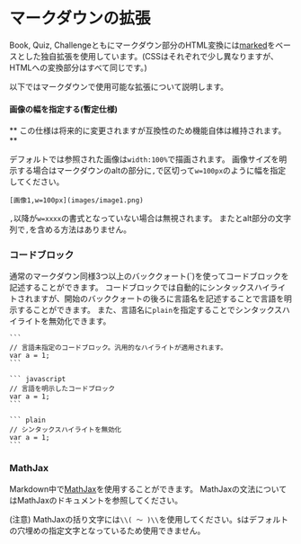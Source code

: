 # マークダウンの拡張
Book, Quiz, Challengeともにマークダウン部分のHTML変換には[marked](https://github.com/markedjs/marked)をベースとした独自拡張を使用しています。(CSSはそれぞれで少し異なりますが、HTMLへの変換部分はすべて同じです。)

以下ではマークダウンで使用可能な拡張について説明します。

#### 画像の幅を指定する(暫定仕様)
** この仕様は将来的に変更されますが互換性のため機能自体は維持されます。**

デフォルトでは参照された画像は`width:100%`で描画されます。
画像サイズを明示する場合はマークダウンのaltの部分に`,`で区切って`w=100px`のように幅を指定してください。


```
[画像1,w=100px](images/image1.png)
```

`,`以降が`w=xxxx`の書式となっていない場合は無視されます。
またとalt部分の文字列で`,`を含める方法はありません。

### コードブロック
通常のマークダウン同様3つ以上のバッククォート(\`)を使ってコードブロックを記述することができます。
コードブロックでは自動的にシンタックスハイライトされますが、開始のバッククォートの後ろに言語名を記述することで言語を明示することができます。
また、言語名に`plain`を指定することでシンタックスハイライトを無効化できます。

``````
```
// 言語未指定のコードブロック。汎用的なハイライトが適用されます。
var a = 1;
```

``` javascript
// 言語を明示したコードブロック
var a = 1;
```

``` plain
// シンタックスハイライトを無効化
var a = 1;
```

``````

### MathJax
Markdown中で[MathJax](https://www.mathjax.org/)を使用することができます。
MathJaxの文法についてはMathJaxのドキュメントを参照してください。

(注意) MathJaxの括り文字には`\\( 〜 )\\`を使用してください。`$`はデフォルトの穴埋めの指定文字となっているため使用できません。
